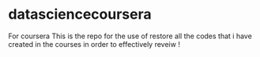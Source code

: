 # datasciencecoursera
For coursera
This is the repo for the use of restore all the codes that i have created in the courses in order to effectively reveiw ! 
